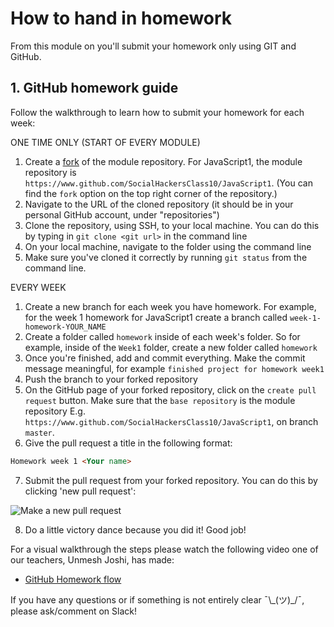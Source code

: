 # How to hand in homework

From this module on you'll submit your homework only using GIT and GitHub.

## 1. GitHub homework guide

Follow the walkthrough to learn how to submit your homework for each week:

ONE TIME ONLY (START OF EVERY MODULE)

1. Create a [fork](https://help.github.com/en/articles/fork-a-repo) of the module repository. For JavaScript1, the module repository is `https://www.github.com/SocialHackersClass10/JavaScript1`. (You can find the `fork` option on the top right corner of the repository.)
2. Navigate to the URL of the cloned repository (it should be in your personal GitHub account, under "repositories")
3. Clone the repository, using SSH, to your local machine. You can do this by typing in `git clone <git url>` in the command line
4. On your local machine, navigate to the folder using the command line
5. Make sure you've cloned it correctly by running `git status` from the command line.

EVERY WEEK

1. Create a new branch for each week you have homework. For example, for the week 1 homework for JavaScript1 create a branch called `week-1-homework-YOUR_NAME`
2. Create a folder called `homework` inside of each week's folder. So for example, inside of the `Week1` folder, create a new folder called `homework`
3. Once you're finished, add and commit everything. Make the commit message meaningful, for example `finished project for homework week1`
4. Push the branch to your forked repository
5. On the GitHub page of your forked repository, click on the `create pull request` button. Make sure that the `base repository` is the module repository E.g. `https://www.github.com/SocialHackersClass10/JavaScript1`, on branch `master`.
6. Give the pull request a title in the following format:

```markdown
Homework week 1 <Your name>
```

7. Submit the pull request from your forked repository. You can do this by clicking 'new pull request':

![Make a new pull request](./assets/new-pull-request.png)

8. Do a little victory dance because you did it! Good job!

For a visual walkthrough the steps please watch the following video one of our teachers, Unmesh Joshi, has made:

- [GitHub Homework flow](https://www.youtube.com/watch?v=2qJPAVTiKPE)

If you have any questions or if something is not entirely clear ¯\\\_(ツ)\_/¯, please ask/comment on Slack!
